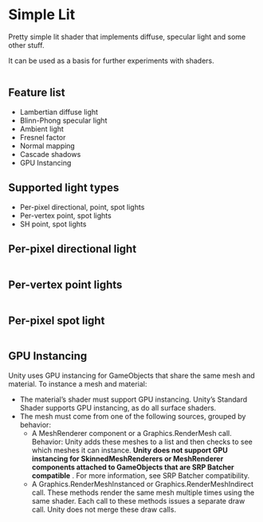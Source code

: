 # Simple Lit

Pretty simple lit shader that implements diffuse, specular light and some other stuff.

It can be used as a basis for further experiments with shaders.

<picture>
  <source media="(prefers-color-scheme: dark)" srcset="GIF/BigPicture.png">
  <img alt="" src="https://user-images.githubusercontent.com/25423296/163456779-a8556205-d0a5-45e2-ac17-42d089e3c3f8.png">
</picture>

## Feature list
- Lambertian diffuse light
- Blinn-Phong specular light
- Ambient light
- Fresnel factor
- Normal mapping
- Cascade shadows
- GPU Instancing

## Supported light types
- Per-pixel directional, point, spot lights
- Per-vertex point, spot lights
- SH point, spot lights

## Per-pixel directional light
<picture>
  <source media="(prefers-color-scheme: dark)" srcset="GIF/DirLight.gif">
  <img alt="" src="https://user-images.githubusercontent.com/25423296/163456779-a8556205-d0a5-45e2-ac17-42d089e3c3f8.png">
</picture>

## Per-vertex point lights
<picture>
  <source media="(prefers-color-scheme: dark)" srcset="GIF/PointLight.gif">
  <img alt="" src="https://user-images.githubusercontent.com/25423296/163456779-a8556205-d0a5-45e2-ac17-42d089e3c3f8.png">
</picture>

## Per-pixel spot light
<picture>
  <source media="(prefers-color-scheme: dark)" srcset="GIF/SpotLight.gif">
  <img alt="" src="https://user-images.githubusercontent.com/25423296/163456779-a8556205-d0a5-45e2-ac17-42d089e3c3f8.png">
</picture>

## GPU Instancing
Unity uses GPU instancing for GameObjects that share the same mesh and material. To instance a mesh and material:

- The material’s shader must support GPU instancing. Unity’s Standard Shader supports GPU instancing, as do all surface shaders.
- The mesh must come from one of the following sources, grouped by behavior:
  - A MeshRenderer component or a Graphics.RenderMesh call.                                
Behavior: Unity adds these meshes to a list and then checks to see which meshes it can instance.
**Unity does not support GPU instancing for SkinnedMeshRenderers or MeshRenderer components attached to GameObjects that are SRP Batcher compatible** . For more information, see SRP Batcher compatibility.
  - A Graphics.RenderMeshInstanced or Graphics.RenderMeshIndirect call. These methods render the same mesh multiple times using the same shader. Each call to these methods issues a separate draw call. Unity does not merge these draw calls.
